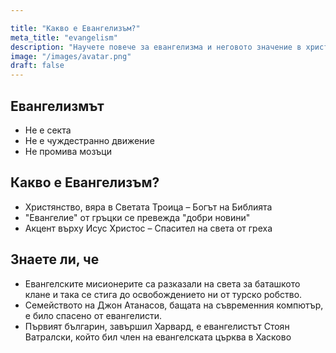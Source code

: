 ```yaml
---

title: "Какво е Евангелизъм?"
meta_title: "evangelism"
description: "Научете повече за евангелизма и неговото значение в християнската вяра. Евангелизмът е разпространение на добрите новини за Исус Христос и спасението. Открийте как евангелизмът е повлиял на историята и културата на България и българската евангелска църква. Молитвата е важна част от нашата вяра."
image: "/images/avatar.png"
draft: false
---
```


## Евангелизмът  
- Не е секта
- Не е чуждестранно движение
- Не промива мозъци

## Какво е Евангелизъм?  
  - Христянство, вяра в Светата Троица – Богът на Библията
  - "Евангелие" от гръцки се превежда "добри новини"
  - Акцент върху Исус Христос – Спасител на света от греха

## Знаете ли, че
  - Евангелските мисионерите са разказали на света за баташкото клане и така се стига до освобождението ни от турско робство.
  - Семейството на Джон Атанасов, бащата на съвременния компютър, е било спасено от евангелисти.
  - Първият българин, завършил Харвард, е евангелистът Стоян Ватралски, който бил член на евангелската църква в Хасково

